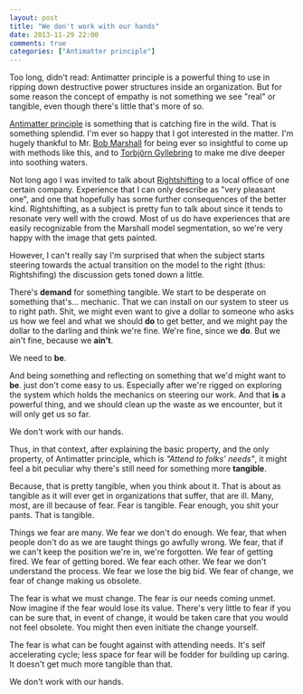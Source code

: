 ```yaml
---
layout: post
title: "We don't work with our hands" 
date: 2013-11-29 22:00
comments: true
categories: ["Antimatter principle"]
---
```


Too long, didn't read: 
Antimatter principle is a powerful thing to use in ripping down destructive power structures inside an organization. But for some reason the concept of empathy is not something we see "real" or tangible, even though there's little that's more of so.

[Antimatter principle](http://flowchainsensei.wordpress.com/2013/10/12/the-antimatter-principle/) is something that is catching fire in the wild. That is something splendid. I'm ever so happy that I got interested in the matter. I'm hugely thankful to Mr. [Bob Marshall](https://twitter.com/flowchainsensei) for being ever so insightful to come up with methods like this, and to [Torbjörn Gyllebring](https://twitter.com/drunkcod) to make me dive deeper into soothing waters.

Not long ago I was invited to talk about [Rightshifting](http://flowchainsensei.wordpress.com/rightshifting/) to a local office of one certain company. Experience that I can only describe as "very pleasant one", and one that hopefully has some further consequences of the better kind. Rightshifting, as a subject is pretty fun to talk about since it tends to resonate very well with the crowd. Most of us do have experiences that are easily recognizable from the Marshall model segmentation, so we're very happy with the image that gets painted.

However, I can't really say I'm surprised that when the subject starts steering towards the actual transition on the model to the right (thus: Rightshifing) the discussion gets toned down a little.

There's **demand** for something tangible. We start to be desperate on something that's... mechanic. That we can install on our system to steer us to right path. Shit, we might even want to give a dollar to someone who asks us how we feel and what we should **do** to get better, and we might pay the dollar to the darling and think we're fine. We're fine, since we **do**. But we ain't fine, because we **ain't**.

We need to **be**.

And being something and reflecting on something that we'd might want to **be**. just don't come easy to us. Especially after we're rigged on exploring the system which holds the mechanics on steering our work. And that **is** a powerful thing, and we should clean up the waste as we encounter, but it will only get us so far.

We don't work with our hands.

Thus, in that context, after explaining the basic property, and the only property, of Antimatter principle, which is *"Attend to folks’ needs"*, it might feel a bit peculiar why there's still need for something more **tangible**.

Because, that is pretty tangible, when you think about it. That is about as tangible as it will ever get in organizations that suffer, that are ill. Many, most, are ill because of fear. Fear is tangible. Fear enough, you shit your pants. That is tangible.

Things we fear are many. We fear we don't do enough. We fear, that when people don't do as we are taught things go awfully wrong. We fear, that if we can't keep the position we're in, we're forgotten. We fear of getting fired. We fear of getting bored. We fear each other. We fear we don't understand the process. We fear we lose the big bid. We fear of change, we fear of change making us obsolete.

The fear is what we must change. The fear is our needs coming unmet. Now imagine if the fear would lose its value. There's very little to fear if you can be sure that, in event of change, it would be taken care that you would not feel obsolete. You might then even initiate the change yourself.

The fear is what can be fought against with attending needs. It's self accelerating cycle; less space for fear will be fodder for  building up caring. It doesn't get much more tangible than that.

We don't work with our hands.
